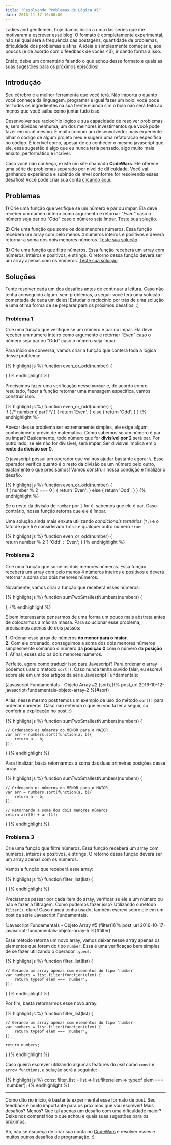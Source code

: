 ```yaml
---
title: "Resolvendo Problemas de Lógica #1"
date: 2016-11-17 10:00:00
---
```


Ladies and gentlemen, hoje damos início a uma das séries que me motivaram a escrever esse blog! O formato é completamente experimental, não sei qual será a frequência das postagens, quantidade de problemas, dificuldade dos problemas e afins. A ideia é simplesmente começar e, aos poucos (e de acordo com o feedback de vocês <3), ir dando forma a isso.

Então, deixe um comentário falando o que achou desse formato e quais as suas sugestões para os próximos episódios!

## Introdução

Seu cérebro é a melhor ferramenta que você terá. Não importa o quanto você conheça da linguagem, programar é igual fazer um bolo: você pode ter todos os ingredientes na sua frente e ainda sim o bolo não será feito ao menos que você saiba como juntar tudo isso.

Desenvolver seu raciocínio lógico e sua capacidade de resolver problemas é, sem dúvidas nenhuma, um dos melhores investimentos que você pode fazer em você mesmo. É muito comum um desenvolvedor mais experiente olhar o código de algum projeto meu e sugerir uma refatoração específica no código. É incrível como, apesar de eu conhecer o mesmo javascript que ele, essa sugestão é algo que eu nunca teria pensado, algo muito mais enxuto, performático e incrível.

Caso você não conheça, existe um site chamado **CodeWars**. Ele oferece uma série de problemas separado por nível de dificuldade. Você vai ganhando experiência e subindo de nível conforme for resolvendo esses desafios! Você pode criar sua conta [clicando aqui](http://www.codewars.com/r/h2nQcA).

## Problemas

**1)** Crie uma função que verifique se um número é par ou ímpar. Ela deve receber um número inteiro como argumento e retornar _"Even"_ caso o número seja par ou _"Odd"_ caso o número seja ímpar. [Teste sua solução](https://www.codewars.com/kata/even-or-odd/train/javascript).

**2)** Crie uma função que some os dois menores números. Essa função receberá um array com pelo menos 4 números inteiros e positivos e deverá retornar a soma dos dois menores números. [Teste sua solução](https://www.codewars.com/kata/sum-of-two-lowest-positive-integers/train/javascript).

**3)** Crie uma função que filtre números. Essa função receberá um array com números, inteiros e positivos, e strings. O retorno dessa função deverá ser um array apenas com os números. [Teste sua solução](https://www.codewars.com/kata/list-filtering/train/javascript).

## Soluções

Tente resolver cada um dos desafios antes de continuar a leitura. Caso não tenha conseguido algum, sem problemas, a seguir você terá uma solução comentada de cada um deles! Estudar o raciocínio por trás de uma solução é uma ótima forma de se preparar para os próximos desafios. :)

### Problema 1

Crie uma função que verifique se um número é par ou ímpar. Ela deve receber um número inteiro como argumento e retornar “Even” caso o número seja par ou “Odd” caso o número seja ímpar.

Para início de conversa, vamos criar a função que conterá toda a lógica desse problema:

{% highlight js %}
function even_or_odd(number) {
  
}
{% endhighlight %}

Precisamos fazer uma verificação nesse `number` e, de acordo com o resultado, fazer a função retornar uma mensagem específica, vamos construir isso.

{% highlight js %}
function even_or_odd(number) {  
    if ( /* number é par? */ ) {
        return 'Even'; 
    } else {
        return 'Odd';
    }
}
{% endhighlight %}

Apesar desse problema ser extremamente simples, ele exige algum conhecimento prévio de matemática. Como sabemos se um número é par ou ímpar? Basicamente, todo número que for **divisível por 2** será par. Por outro lado, se ele não for divisível, será ímpar. Ser divisível implica em o **resto da divisão ser 0**.

O javascript possui um operador que vai nos ajudar bastante agora: `%`. Esse operador verifica quanto é o resto da divisão de um número pelo outro, exatamente o que precisamos! Vamos construir nossa condição e finalizar o desafio.

{% highlight js %}
function even_or_odd(number) {  
    if ( number % 2 === 0 ) {
        return 'Even'; 
    } else {
        return 'Odd';
    }
}
{% endhighlight %}

Se o resto da divisão de `number` por `2` for `0`, sabemos que ele é par. Caso contrário, nossa função retorna que ele é ímpar.

Uma solução ainda mais enxuta utilizando _condicionais ternários_ (`?:`) e o fato de que `0` é considerado `false` e qualquer outro número `true`:

{% highlight js %}
function even_or_odd(number) {  
    return number % 2 ? 'Odd' : 'Even';
}
{% endhighlight %}

### Problema 2

Crie uma função que some os dois menores números. Essa função receberá um array com pelo menos 4 números inteiros e positivos e deverá retornar a soma dos dois menores números.

Novamente, vamos criar a função que receberá esses números:

{% highlight js %}
function sumTwoSmallestNumbers(numbers) {  
  
};
{% endhighlight %}

É bem interessante pensarmos de uma forma um pouco mais abstrata antes de colocarmos a mão na massa. Para solucionar esse problema, precisamos apenas de dois passos:

**1.** Ordenar esse array de números **do menor para o maior**.  
**2.** Com ele ordenado, conseguimos a soma dos dois menores números simplesmente somando o número da **posição 0** com o número da **posição 1**. Afinal, esses são os dois menores números.

Perfeito, agora como traduzir isso para Javascript? Para ordenar o array podemos usar o método `sort()`. Caso nunca tenha ouvido falar, eu escrevi sobre ele em um dos artigos da série Javascript Fundamentals:

[Javascript Fundamentals - Objeto Array #2 (sort)]({% post_url 2016-10-12-javascript-fundamentals-objeto-array-2 %}#sort)

Aliás, nesse mesmo post temos um exemplo de uso do método `sort()` para ordenar números. Caso não entenda o que eu vou fazer a seguir, só conferir a explicação no post. :)

{% highlight js %}
function sumTwoSmallestNumbers(numbers) {

    // Ordenando os números do MENOR para o MAIOR
    var arr = numbers.sort(function(a, b){
        return a - b;
    });

}
{% endhighlight %}

Para finalizar, basta retornarmos a soma das duas primeiras posições desse array.

{% highlight js %}
function sumTwoSmallestNumbers(numbers) {

    // Ordenando os números do MENOR para o MAIOR
    var arr = numbers.sort(function(a, b){
        return a - b;
    });

    // Retornando a soma dos dois menores números
    return arr[0] + arr[1];

}
{% endhighlight %}

### Problema 3

Crie uma função que filtre números. Essa função receberá um array com números, inteiros e positivos, e strings. O retorno dessa função deverá ser um array apenas com os números.

Vamos a função que receberá esse array:

{% highlight js %}
function filter_list(list) {
  
}
{% endhighlight %}

Precisamos passar por cada item do array, verificar se ele é um número ou não e fazer a filtragem. Como podemos fazer isso? Utilizando o método `filter()`, claro! Caso nunca tenha usado, também escrevi sobre ele em um post da série Javascript Fundamentals.

[Javascript Fundamentals - Objeto Array #5 (filter)]({% post_url 2016-10-17-javascript-fundamentals-objeto-array-5 %}#filter)

Esse método retorna um novo array, vamos deixar nesse array apenas os elementos que forem do tipo `number`. Essa é uma verificaçao bem simples de se fazer utilizando o operador `typeof`.

{% highlight js %}
function filter_list(list) {

    // Gerando um array apenas com elementos do tipo 'number'
    var numbers = list.filter(function(elem) {
        return typeof elem === 'number';
    });

}
{% endhighlight %}

Por fim, basta retornarmos esse novo array.

{% highlight js %}
function filter_list(list) {

    // Gerando um array apenas com elementos do tipo 'number'
    var numbers = list.filter(function(elem) {
        return typeof elem === 'number';
    });

    return numbers;

}
{% endhighlight %}

Caso queira escrever utilizando algumas features do _es6_ como `const` e `arrow functions`, a solução será a seguinte:

{% highlight js %}
const filter_list = list => list.filter(elem => typeof elem === 'number');
{% endhighlight %}

---

Como dito no início, é bastante experimental esse formato de post. Seu feedback é muito importante para os próximos que vou escrever! Mais desafios? Menos? Que tal apenas um desafio com uma dificuldade maior? Deixe nos comentários o que achou e quais suas sugestões para os próximos.

Ah, não se esqueça de criar sua conta no [CodeWars](http://www.codewars.com/r/h2nQcA) e resolver esses e muitos outros desafios de programação. :)
